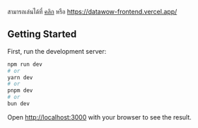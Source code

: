 สามารถเล่นได้ที่ [คลิก](https://datawow-frontend.vercel.app/)  หรือ  https://datawow-frontend.vercel.app/

## Getting Started

First, run the development server:

```bash
npm run dev
# or
yarn dev
# or
pnpm dev
# or
bun dev
```

Open [http://localhost:3000](http://localhost:3000) with your browser to see the result.


